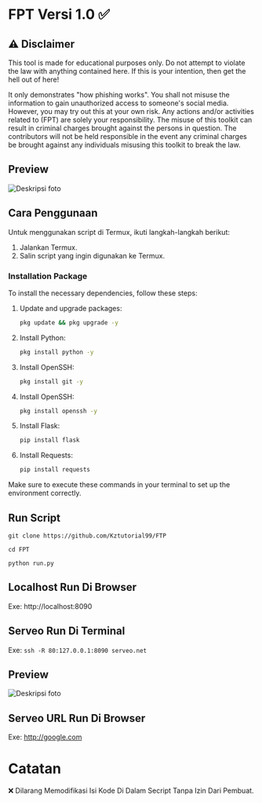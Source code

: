 # FPT Versi 1.0 ✅

## ⚠️ Disclaimer

This tool is made for educational purposes only. Do not attempt to violate the law with anything contained here. If this is your intention, then get the hell out of here!

It only demonstrates "how phishing works". You shall not misuse the information to gain unauthorized access to someone's social media. However, you may try out this at your own risk. Any actions and/or activities related to (FPT) are solely your responsibility. The misuse of this toolkit can result in criminal charges brought against the persons in question. The contributors will not be held responsible in the event any criminal charges be brought against any individuals misusing this toolkit to break the law.

## Preview
![Deskripsi foto](https://github.com/Kztutorial99/FPT/blob/main/preview.jpg)

## Cara Penggunaan

Untuk menggunakan script di Termux, ikuti langkah-langkah berikut:

1. Jalankan Termux.
2. Salin script yang ingin digunakan ke Termux.

### Installation Package

To install the necessary dependencies, follow these steps:

1. Update and upgrade packages:

    ```bash
    pkg update && pkg upgrade -y
    ```

2. Install Python:

    ```bash
    pkg install python -y
    ```
    
3. Install OpenSSH:

    ```bash
    pkg install git -y
    ```
    
4. Install OpenSSH:

    ```bash
    pkg install openssh -y
    ```

5. Install Flask:

    ```bash
    pip install flask
    ```

6. Install Requests:

    ```bash
    pip install requests
    ```

Make sure to execute these commands in your terminal to set up the environment correctly.
## Run Script

``git clone https://github.com/Kztutorial99/FTP``

``cd FPT``

``python run.py``

## Localhost Run Di Browser
Exe:
http://localhost:8090

## Serveo Run Di Terminal
Exe:
``ssh -R 80:127.0.0.1:8090 serveo.net``

## Preview
![Deskripsi foto](https://github.com/Kztutorial99/FPT/blob/main/serveo.jpg)

## Serveo URL Run Di Browser
Exe:
http://google.com

# Catatan
❌ Dilarang Memodifikasi Isi Kode Di Dalam Secript Tanpa Izin Dari Pembuat.
